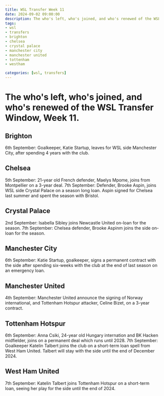 ```yaml
---
title: WSL Transfer Week 11
date: 2024-09-02 09:00:00
description: The who's left, who's joined, and who's renewed of the WSL Transfer Window, Week 11.
tags:
- wsl
- transfers
- brighton
- chelsea
- crystal palace
- manchester city
- manchester united
- tottenham
- westham

categories: [wsl, transfers]
---
```


# The who's left, who's joined, and who's renewed of the WSL Transfer Window, Week 11.

## Brighton 
6th September: Goalkeeper, Katie Startup, leaves for WSL side Manchester City, after spending 4 years with the club.

## Chelsea
5th September: 21-year old French defender, Maelys Mpome, joins from Montpellier on a 3-year deal.
7th September: Defender, Brooke Aspin, joins WSL side Crystal Palace on a season long loan. Aspin signed for Chelsea last summer and spent the season with Bristol.

## Crystal Palace
2nd September: Isabella Sibley joins Newcastle United on-loan for the season.
7th September: Chelsea defender, Brooke Aspinm joins the side on-loan for the season.

## Manchester City
6th September: Katie Startup, goalkeeper, signs a permanent contract with the side after spending six-weeks with the club at the end of last season on an emergency loan.

## Manchester United
4th September: Manchester United announce the signing of Norway international, and Tottenham Hotspur attacker, Celine Bizet, on a 3-year contract.

## Tottenham Hotspur
6th September: Anna Csiki, 24-year old Hungary internation and BK Hacken midfielder, joins on a permanent deal which runs until 2028.
7th September: Goalkeeper Katelin Talbert joins the club on a short-term loan spell from West Ham United. Talbert will stay with the side until the end of December 2024.

## West Ham United
7th September: Katelin Talbert joins Tottenham Hotspur on a short-term loan, seeing her play for the side until the end of 2024.
